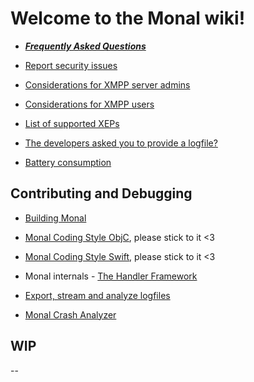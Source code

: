 # **Welcome to the Monal wiki!**

- _**[Frequently Asked Questions](FAQ---Frequently-Asked-Questions)**_

- [Report security issues](https://github.com/monal-im/Monal/blob/develop/SECURITY.md)

- [Considerations for XMPP server admins](Considerations-for-XMPP-server-admins)

- [Considerations for XMPP users](Considerations-for-XMPP-users)

- [List of supported XEPs](https://monal-im.org/install/#implemented-xeps)

- [The developers asked you to provide a logfile?](Introduction-to-Monal-Logging)

- [Battery consumption](https://github.com/monal-im/Monal/wiki/Battery-consumption)

## Contributing and Debugging

- [Building Monal](Building-Monal)

- [Monal Coding Style ObjC](Code-style), please stick to it <3

- [Monal Coding Style Swift](Code-style), please stick to it <3

- Monal internals - [The Handler Framework](Handler-Framework)

- [Export, stream and analyze logfiles](Introduction-to-Monal-Logging)

- [Monal Crash Analyzer](Crash-Analyzer)

## WIP

--
